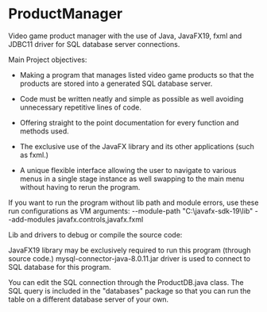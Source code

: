 # ProductManager
Video game product manager with the use of Java, JavaFX19, fxml and JDBC11 driver for SQL database server connections.

Main Project objectives:

- Making a program that manages listed video game products so that the
products are stored into a generated SQL database server.

- Code must be written neatly and simple as possible as well avoiding unnecessary repetitive
lines of code.

- Offering straight to the point documentation for every function and methods used.

- The exclusive use of the JavaFX library and its other applications (such as fxml.)

- A unique flexible interface allowing the user to navigate to various menus in a single stage instance
as well swapping to the main menu without having to rerun the program.

If you want to run the program without lib path and module errors, use these run configurations
as VM arguments: --module-path "C:\javafx-sdk-19\lib" --add-modules javafx.controls,javafx.fxml

Lib and drivers to debug or compile the source code:

JavaFX19 library may be exclusively required to run this program (through source code.)
mysql-connector-java-8.0.11.jar driver is used to connect to SQL database for this program.

You can edit the SQL connection through the ProductDB.java class. The SQL query is included
in the "databases" package so that you can run the table on a different database server of your
own.
